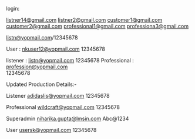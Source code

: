 
login: 

listner14@gmail.com
listner2@gmail.com
customer1@gmail.com
customer2@gmail.com
professional1@gmail.com
professiona3@gmail.com

listn@yopmail.com/12345678


User : nkuser12@yopmail.com
12345678

listener : listn@yopmail.com
12345678
Professional : profession@yopmail.com       
12345678  

Updated Production Details:-  

Listener
adidaslis@yopmail.com
12345678

Professional
wildcraft@yopmail.com
12345678

Superadmin
niharika.gupta@lmsin.com
Abc@1234

User 
usersk@yopmail.com
12345678 